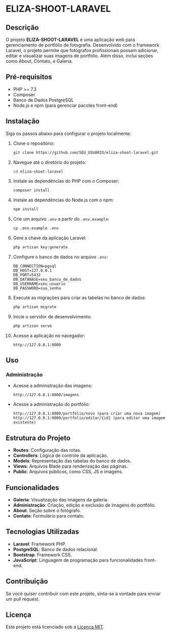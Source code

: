 # ELIZA-SHOOT-LARAVEL

## Descrição

O projeto **ELIZA-SHOOT-LARAVEL** é uma aplicação web para gerenciamento de portfólio de fotografia. Desenvolvido com o framework Laravel, o projeto permite que fotógrafos profissionais possam adicionar, editar e visualizar suas imagens de portfólio. Além disso, inclui seções como About, Contato, e Galeria.

## Pré-requisitos

- PHP >= 7.3
- Composer
- Banco de Dados PostgreSQL
- Node.js e npm (para gerenciar pacotes front-end)

## Instalação

Siga os passos abaixo para configurar o projeto localmente:

1. Clone o repositório:
    ```bash
    git clone https://github.com/SEU_USUARIO/eliza-shoot-laravel.git
    ```

2. Navegue até o diretório do projeto:
    ```bash
    cd eliza-shoot-laravel
    ```

3. Instale as dependências do PHP com o Composer:
    ```bash
    composer install
    ```

4. Instale as dependências do Node.js com o npm:
    ```bash
    npm install
    ```

5. Crie um arquivo `.env` a partir do `.env.example`:
    ```bash
    cp .env.example .env
    ```

6. Gere a chave da aplicação Laravel:
    ```bash
    php artisan key:generate
    ```

7. Configure o banco de dados no arquivo `.env`:
    ```
    DB_CONNECTION=pgsql
    DB_HOST=127.0.0.1
    DB_PORT=5432
    DB_DATABASE=seu_banco_de_dados
    DB_USERNAME=seu_usuario
    DB_PASSWORD=sua_senha
    ```

8. Execute as migrações para criar as tabelas no banco de dados:
    ```bash
    php artisan migrate
    ```

9. Inicie o servidor de desenvolvimento:
    ```bash
    php artisan serve
    ```

10. Acesse a aplicação no navegador:
    ```
    http://127.0.0.1:8000
    ```

## Uso

### Administração

- Acesse a administração das imagens:
    ```
    http://127.0.0.1:8000/imagens
    ```

- Acesse a administração do portfólio:
    ```
    http://127.0.0.1:8000/portfolio/novo (para criar uma nova imagem)
    http://127.0.0.1:8000/portfolio/editar/{id} (para editar uma imagem existente)
    ```

## Estrutura do Projeto

- **Routes**: Configuração das rotas.
- **Controllers**: Lógica de controle da aplicação.
- **Models**: Representação das tabelas do banco de dados.
- **Views**: Arquivos Blade para renderização das páginas.
- **Public**: Arquivos públicos, como CSS, JS e imagens.

## Funcionalidades

- **Galeria**: Visualização das imagens da galeria.
- **Administração**: Criação, edição e exclusão de imagens do portfólio.
- **About**: Seção sobre o fotógrafo.
- **Contato**: Formulário para contato.

## Tecnologias Utilizadas

- **Laravel**: Framework PHP.
- **PostgreSQL**: Banco de dados relacional.
- **Bootstrap**: Framework CSS.
- **JavaScript**: Linguagem de programação para funcionalidades front-end.

## Contribuição

Se você quiser contribuir com este projeto, sinta-se à vontade para enviar um pull request. 

## Licença

Este projeto está licenciado sob a [Licença MIT](https://opensource.org/licenses/MIT).

